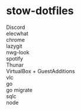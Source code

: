 # stow-dotfiles

Discord  
elecwhat  
chrome  
lazygit  
nwg-look  
spotify  
Thunar  
VirtualBox + GuestAdditions  
vlc  
go  
go migrate  
sqlc  
node  
